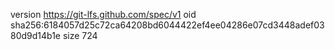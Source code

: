 version https://git-lfs.github.com/spec/v1
oid sha256:6184057d25c72ca64208bd6044422ef4ee04286e07cd3448adef0380d9d14b1e
size 724
